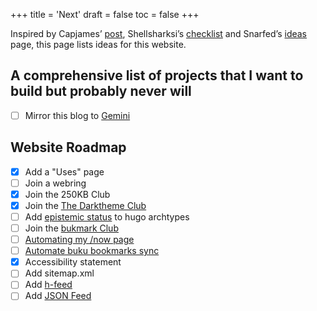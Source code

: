 +++
title = 'Next'
draft = false
toc = false
+++

Inspired by Capjames’ [post](https://jamesg.blog/2024/02/19/personal-website-ideas/), Shellsharksi’s 
[checklist](https://shellsharks.com/notes/2023/08/15/website-component-checklist) and Snarfed’s 
[ideas](https://snarfed.org/ideas) page, this page lists ideas for this website.

## A comprehensive list of projects that I want to build but probably never will

- [ ] Mirror this blog to [Gemini](https://gemini.circumlunar.space/)

## Website Roadmap

- [x] Add a "Uses" page
- [ ] Join a webring
- [x] Join the 250KB Club
- [x] Join the [The Darktheme Club](https://darktheme.club/)
- [ ] Add [epistemic status](https://v5.chriskrycho.com/journal/epistemic-status/) to hugo archtypes
- [ ] Join the [bukmark Club](https://bukmark.club/)
- [ ] [Automating my /now page](https://akashgoswami.dev/posts/automating-my-now-page/)
- [ ] [Automate buku bookmarks sync](https://seirdy.one/bookmarks/)
- [x] Accessibility statement
- [ ] Add sitemap.xml
- [ ] Add [h-feed](https://indieweb.org/h-feed)
- [ ] Add [JSON Feed](https://foosel.net/til/how-to-add-json-feed-support-to-hugo/)